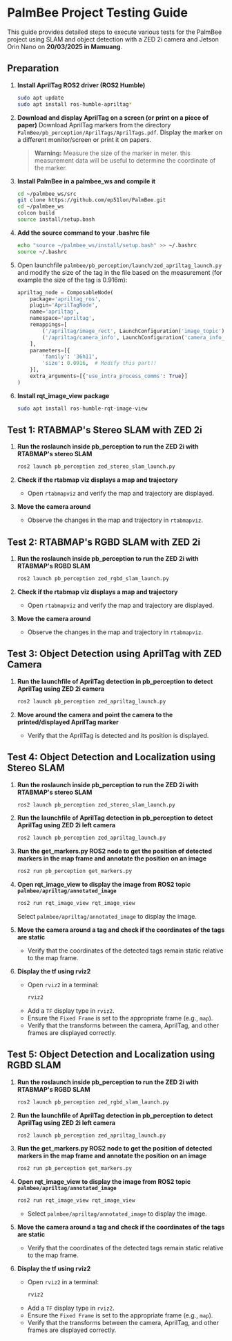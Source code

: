 # PalmBee Project Testing Guide

This guide provides detailed steps to execute various tests for the PalmBee project using SLAM and object detection with a ZED 2i camera and Jetson Orin Nano on **20/03/2025 in Mamuang**.


## Preparation

1. **Install AprilTag ROS2 driver (ROS2 Humble)**
    ```bash
    sudo apt update
    sudo apt install ros-humble-apriltag*
    ```

2. **Download and display AprilTag on a screen (or print on a piece of paper)**
    Download AprilTag markers from the directory `PalmBee/pb_perception/AprilTags/AprilTags.pdf`. Display the marker on a different monitor/screen or print it on papers.
    > **Warning:** Measure the size of the marker in meter. this measurement data will be useful to determine the coordinate of the marker.

3. **Install PalmBee in a palmbee_ws and compile it**
    ```bash
    cd ~/palmbee_ws/src
    git clone https://github.com/ep51lon/PalmBee.git
    cd ~/palmbee_ws
    colcon build
    source install/setup.bash
    ```

4. **Add the source command to your .bashrc file**
    ```bash
    echo "source ~/palmbee_ws/install/setup.bash" >> ~/.bashrc
    source ~/.bashrc
    ```

5. Open launchfile `palmbee/pb_perception/launch/zed_apriltag_launch.py` and modify the size of the tag in the file based on the measurement (for example the size of the tag is 0.916m):
    ```python
    apriltag_node = ComposableNode(
        package='apriltag_ros',
        plugin='AprilTagNode',
        name='apriltag',
        namespace='apriltag',
        remappings=[
            ('/apriltag/image_rect', LaunchConfiguration('image_topic')),
            ('/apriltag/camera_info', LaunchConfiguration('camera_info_topic'))
        ],
        parameters=[{
            'family': '36h11',
            'size': 0.0916,  # Modify this part!!
        }],
        extra_arguments=[{'use_intra_process_comms': True}]
    )
    ```

6. **Install rqt_image_view package**
    ```bash
    sudo apt install ros-humble-rqt-image-view
    ```


## Test 1: RTABMAP's Stereo SLAM with ZED 2i

1. **Run the roslaunch inside pb_perception to run the ZED 2i with RTABMAP's stereo SLAM**
    ```bash
    ros2 launch pb_perception zed_stereo_slam_launch.py
    ```

2. **Check if the rtabmap viz displays a map and trajectory**
    - Open `rtabmapviz` and verify the map and trajectory are displayed.

3. **Move the camera around**
    - Observe the changes in the map and trajectory in `rtabmapviz`.


## Test 2: RTABMAP's RGBD SLAM with ZED 2i

1. **Run the roslaunch inside pb_perception to run the ZED 2i with RTABMAP's RGBD SLAM**
    ```bash
    ros2 launch pb_perception zed_rgbd_slam_launch.py
    ```

2. **Check if the rtabmap viz displays a map and trajectory**
    - Open `rtabmapviz` and verify the map and trajectory are displayed.

3. **Move the camera around**
    - Observe the changes in the map and trajectory in `rtabmapviz`.


## Test 3: Object Detection using AprilTag with ZED Camera

1. **Run the launchfile of AprilTag detection in pb_perception to detect AprilTag using ZED 2i camera**
    ```bash
    ros2 launch pb_perception zed_apriltag_launch.py
    ```

2. **Move around the camera and point the camera to the printed/displayed AprilTag marker**
    - Verify that the AprilTag is detected and its position is displayed.


## Test 4: Object Detection and Localization using Stereo SLAM

1. **Run the roslaunch inside pb_perception to run the ZED 2i with RTABMAP's stereo SLAM**
    ```bash
    ros2 launch pb_perception zed_stereo_slam_launch.py
    ```

2. **Run the launchfile of AprilTag detection in pb_perception to detect AprilTag using ZED 2i left camera**
    ```bash
    ros2 launch pb_perception zed_apriltag_launch.py
    ```

3. **Run the get_markers.py ROS2 node to get the position of detected markers in the map frame and annotate the position on an image**
    ```bash
    ros2 run pb_perception get_markers.py
    ```

4. **Open rqt_image_view to display the image from ROS2 topic `palmbee/apriltag/annotated_image`**
    ```bash
    ros2 run rqt_image_view rqt_image_view
    ```
    Select `palmbee/apriltag/annotated_image` to display the image.

5. **Move the camera around a tag and check if the coordinates of the tags are static**
    - Verify that the coordinates of the detected tags remain static relative to the map frame.

6. **Display the tf using rviz2**
    - Open `rviz2` in a terminal:
        ```bash
        rviz2
        ```
    - Add a `TF` display type in `rviz2`.
    - Ensure the `Fixed Frame` is set to the appropriate frame (e.g., `map`).
    - Verify that the transforms between the camera, AprilTag, and other frames are displayed correctly.


## Test 5: Object Detection and Localization using RGBD SLAM

1. **Run the roslaunch inside pb_perception to run the ZED 2i with RTABMAP's RGBD SLAM**
    ```bash
    ros2 launch pb_perception zed_rgbd_slam_launch.py
    ```

2. **Run the launchfile of AprilTag detection in pb_perception to detect AprilTag using ZED 2i left camera**
    ```bash
    ros2 launch pb_perception zed_apriltag_launch.py
    ```

3. **Run the get_markers.py ROS2 node to get the position of detected markers in the map frame and annotate the position on an image**
    ```bash
    ros2 run pb_perception get_markers.py
    ```

4. **Open rqt_image_view to display the image from ROS2 topic `palmbee/apriltag/annotated_image`**
    ```bash
    ros2 run rqt_image_view rqt_image_view
    ```
    - Select `palmbee/apriltag/annotated_image` to display the image.

5. **Move the camera around a tag and check if the coordinates of the tags are static**
    - Verify that the coordinates of the detected tags remain static relative to the map frame.

6. **Display the tf using rviz2**
    - Open `rviz2` in a terminal:
        ```bash
        rviz2
        ```
    - Add a `TF` display type in `rviz2`.
    - Ensure the `Fixed Frame` is set to the appropriate frame (e.g., `map`).
    - Verify that the transforms between the camera, AprilTag, and other frames are displayed correctly.